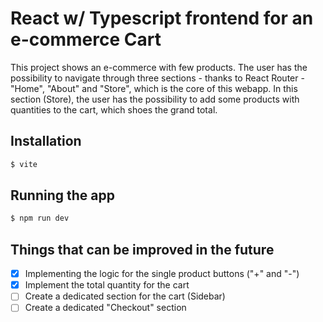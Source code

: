 # React w/ Typescript frontend for an e-commerce Cart

This project shows an e-commerce with few products. The user has the possibility to navigate through three sections - thanks to React Router - "Home", "About" and "Store", which is the core of this webapp.
In this section (Store), the user has the possibility to add some products with quantities to the cart, which shoes the grand total.

## Installation

```bash
$ vite
```

## Running the app

```bash
$ npm run dev
```

## Things that can be improved in the future

- [x] Implementing the logic for the single product buttons ("+" and "-")
- [x] Implement the total quantity for the cart
- [ ] Create a dedicated section for the cart (Sidebar)
- [ ] Create a dedicated "Checkout" section
